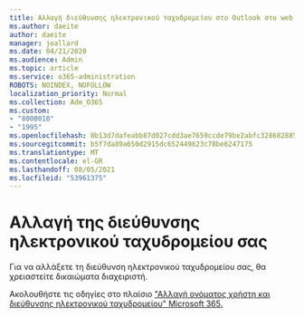 ```yaml
---
title: Αλλαγή διεύθυνσης ηλεκτρονικού ταχυδρομείου στο Outlook στο web
ms.author: daeite
author: daeite
manager: joallard
ms.date: 04/21/2020
ms.audience: Admin
ms.topic: article
ms.service: o365-administration
ROBOTS: NOINDEX, NOFOLLOW
localization_priority: Normal
ms.collection: Adm_O365
ms.custom:
- "8000010"
- "1995"
ms.openlocfilehash: 0b13d7dafeabb87d027cdd3ae7659ccde79be2abfc328682885bfb0f95c1b442
ms.sourcegitcommit: b5f7da89a650d2915dc652449623c78be6247175
ms.translationtype: MT
ms.contentlocale: el-GR
ms.lasthandoff: 08/05/2021
ms.locfileid: "53961375"
---
```

# <a name="change-your-email-address"></a>Αλλαγή της διεύθυνσης ηλεκτρονικού ταχυδρομείου σας 

Για να αλλάξετε τη διεύθυνση ηλεκτρονικού ταχυδρομείου σας, θα χρειαστείτε δικαιώματα διαχειριστή.
  
Ακολουθήστε τις οδηγίες στο πλαίσιο ["Αλλαγή ονόματος χρήστη και διεύθυνσης ηλεκτρονικού ταχυδρομείου" Microsoft 365.](https://docs.microsoft.com/microsoft-365/admin/add-users/change-a-user-name-and-email-address)